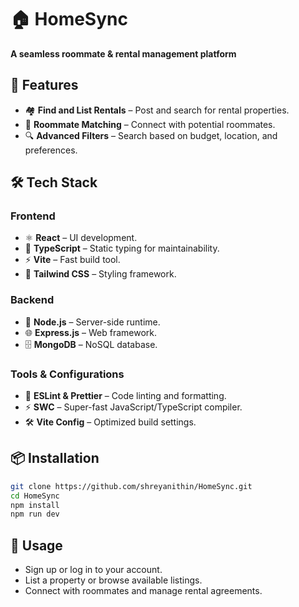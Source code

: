 # 🏠 HomeSync  
**A seamless roommate & rental management platform**  

## 🚀 Features  
- 🏘 **Find and List Rentals** – Post and search for rental properties.  
- 👥 **Roommate Matching** – Connect with potential roommates.  
- 🔍 **Advanced Filters** – Search based on budget, location, and preferences.  

## 🛠 Tech Stack  
### **Frontend**  
- ⚛️ **React** – UI development.  
- 📜 **TypeScript** – Static typing for maintainability.  
- ⚡ **Vite** – Fast build tool.  
- 💄 **Tailwind CSS** – Styling framework.  

### **Backend**  
- 🚀 **Node.js** – Server-side runtime.  
- 🌐 **Express.js** – Web framework.  
- 🗄 **MongoDB** – NoSQL database.  

### **Tools & Configurations**  
- 🔧 **ESLint & Prettier** – Code linting and formatting.  
- ⚡ **SWC** – Super-fast JavaScript/TypeScript compiler.  
- 🛠 **Vite Config** – Optimized build settings.  

## 📦 Installation  
```sh
git clone https://github.com/shreyanithin/HomeSync.git  
cd HomeSync  
npm install  
npm run dev  
```
## 📜 Usage
- Sign up or log in to your account.
- List a property or browse available listings.
- Connect with roommates and manage rental agreements.
